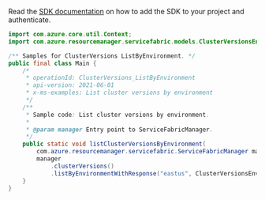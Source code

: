 Read the [SDK documentation](https://github.com/Azure/azure-sdk-for-java/blob/azure-resourcemanager-servicefabric_1.0.0-beta.2/sdk/servicefabric/azure-resourcemanager-servicefabric/README.md) on how to add the SDK to your project and authenticate.

```java
import com.azure.core.util.Context;
import com.azure.resourcemanager.servicefabric.models.ClusterVersionsEnvironment;

/** Samples for ClusterVersions ListByEnvironment. */
public final class Main {
    /*
     * operationId: ClusterVersions_ListByEnvironment
     * api-version: 2021-06-01
     * x-ms-examples: List cluster versions by environment
     */
    /**
     * Sample code: List cluster versions by environment.
     *
     * @param manager Entry point to ServiceFabricManager.
     */
    public static void listClusterVersionsByEnvironment(
        com.azure.resourcemanager.servicefabric.ServiceFabricManager manager) {
        manager
            .clusterVersions()
            .listByEnvironmentWithResponse("eastus", ClusterVersionsEnvironment.WINDOWS, Context.NONE);
    }
}
```
